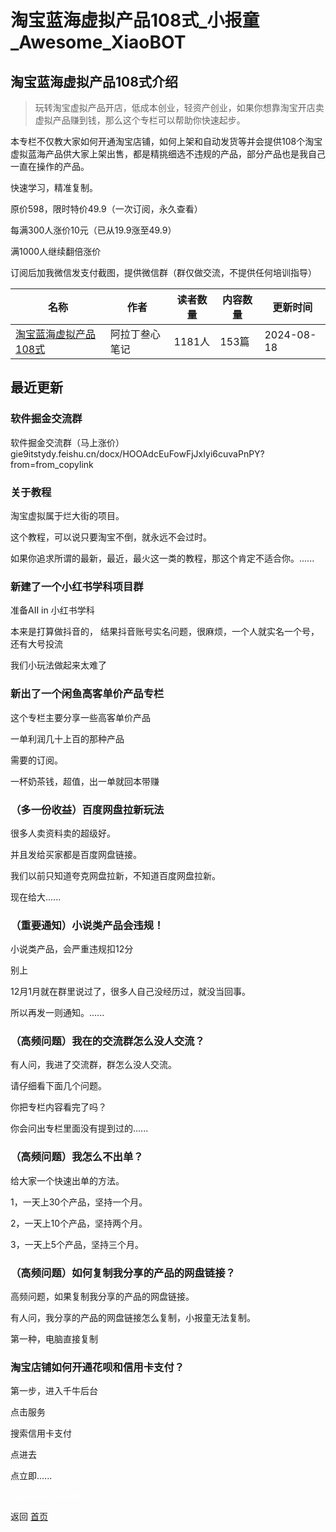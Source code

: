 # 淘宝蓝海虚拟产品108式_小报童_Awesome_XiaoBOT

## 淘宝蓝海虚拟产品108式介绍
> 玩转淘宝虚拟产品开店，低成本创业，轻资产创业，如果你想靠淘宝开店卖虚拟产品赚到钱，那么这个专栏可以帮助你快速起步。    
    
本专栏不仅教大家如何开通淘宝店铺，如何上架和自动发货等并会提供108个淘宝虚拟蓝海产品供大家上架出售，都是精挑细选不违规的产品，部分产品也是我自己一直在操作的产品。    
    
快速学习，精准复制。    
    
原价598，限时特价49.9（一次订阅，永久查看）    
    
每满300人涨价10元（已从19.9涨至49.9）    
    
满1000人继续翻倍涨价    
    
订阅后加我微信发支付截图，提供微信群（群仅做交流，不提供任何培训指导）  
  


|名称|作者|读者数量|内容数量|更新时间|
|---|---|---|---|---|
|[淘宝蓝海虚拟产品108式](https://xiaobot.net/p/tb108?refer=0b133df9-27dc-423b-8101-639049001c13)|阿拉丁叁心笔记|1181人|153篇|2024-08-18|

## 最近更新
### 软件掘金交流群

软件掘金交流群（马上涨价）gie9itstydy.feishu.cn/docx/HOOAdcEuFowFjJxIyi6cuvaPnPY?from=from_copylink

### 关于教程

淘宝虚拟属于烂大街的项目。

这个教程，可以说只要淘宝不倒，就永远不会过时。

如果你追求所谓的最新，最近，最火这一类的教程，那这个肯定不适合你。......

### 新建了一个小红书学科项目群

准备AII in 小红书学科

本来是打算做抖音的， 结果抖音账号实名问题，很麻烦，一个人就实名一个号，还有大号投流

我们小玩法做起来太难了

### 新出了一个闲鱼高客单价产品专栏

这个专栏主要分享一些高客单价产品

一单利润几十上百的那种产品

需要的订阅。

一杯奶茶钱，超值，出一单就回本带赚

### （多一份收益）百度网盘拉新玩法

很多人卖资料卖的超级好。

并且发给买家都是百度网盘链接。

我们以前只知道夸克网盘拉新，不知道百度网盘拉新。

现在给大......

### （重要通知）小说类产品会违规！

小说类产品，会严重违规扣12分

别上

12月1月就在群里说过了，很多人自己没经历过，就没当回事。

所以再发一则通知。......

### （高频问题）我在的交流群怎么没人交流？

有人问，我进了交流群，群怎么没人交流。

请仔细看下面几个问题。

你把专栏内容看完了吗？

你会问出专栏里面没有提到过的......

### （高频问题）我怎么不出单？

给大家一个快速出单的方法。

1，一天上30个产品，坚持一个月。

2，一天上10个产品，坚持两个月。

3，一天上5个产品，坚持三个月。

### （高频问题）如何复制我分享的产品的网盘链接？

高频问题，如果复制我分享的产品的网盘链接。

有人问，我分享的产品的网盘链接怎么复制，小报童无法复制。

第一种，电脑直接复制

### 淘宝店铺如何开通花呗和信用卡支付？

第一步，进入千牛后台

点击服务

搜索信用卡支付

点进去

点立即......


<a href="https://github.com/Reno9527/awesome-xiaobot" style="color: white; text-decoration: none;">awesome-xiaobot</a>

返回 [首页](../README.md)
